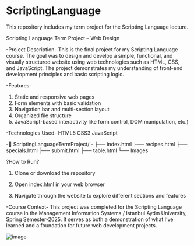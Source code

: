 # ScriptingLanguage
This repository includes my term project for the Scripting Language lecture.

Scripting Language Term Project – Web Design

-Project Description-
This is the final project for my Scripting Language course. The goal was to design and develop a simple, functional, and visually structured website using web technologies such as HTML, CSS, and JavaScript. The project demonstrates my understanding of front-end development principles and basic scripting logic.

-Features-
1. Static and responsive web pages
2. Form elements with basic validation
3. Navigation bar and multi-section layout
4. Organized file structure
5. JavaScript-based interactivity like form control, DOM manipulation, etc.)

-Technologies Used-
HTML5
CSS3
JavaScript

-📁 ScriptingLanguageTermProject/ -
├── index.html
├── recipes.html
├── specials.html
├── submit.html
├── table.html
└── Images

?How to Run?
1. Clone or download the repository

2. Open index.html in your web browser

3. Navigate through the website to explore different sections and features

-Course Context-
This project was completed for the Scripting Language course in the Management Information Systems / Istanbul Aydın University, Spring Semester-2025. It serves as both a demonstration of what I’ve learned and a foundation for future web development projects.

![image](https://github.com/user-attachments/assets/2d52592d-cfc9-41d3-ae1a-791750bd9a7a)
